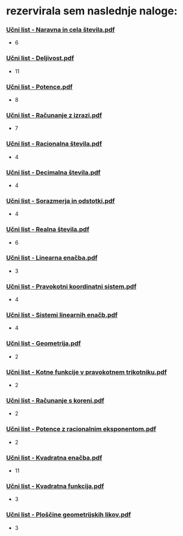 # rezervirala sem naslednje naloge:

### [Učni list - Naravna in cela števila.pdf](https://www.sc-nm.si/sss/si/file/download/861_0affa8c3752b/Učni%20list%20-%20Naravna%20in%20cela%20števila.pdf)
- 6

### [Učni list - Deljivost.pdf](https://www.sc-nm.si/sss/si/file/download/860_7c1612944279/Učni%20list%20-%20Deljivost.pdf)
- 11

### [Učni list - Potence.pdf](https://www.sc-nm.si/sss/si/file/download/857_88cc06344dc2/Učni%20list%20-%20Potence.pdf)
- 8

### [Učni list - Računanje z izrazi.pdf](https://www.sc-nm.si/sss/si/file/download/851_b391a4d3b88a/Učni%20list%20-%20Računanje%20z%20izrazi.pdf)
- 7

### [Učni list - Racionalna števila.pdf](https://www.sc-nm.si/sss/si/file/download/850_7907fe56caf7/Učni%20list%20-%20Racionalna%20števila.pdf)
- 4

### [Učni list - Decimalna števila.pdf](https://www.sc-nm.si/sss/si/file/download/849_fd9b628c8edd/Učni%20list%20-%20Decimalna%20števila.pdf)
- 4

### [Učni list - Sorazmerja in odstotki.pdf](https://www.sc-nm.si/sss/si/file/download/913_7ff8a8e6774d/Učni%20list%20-%20Sorazmerja%20in%20odstotki.pdf)
- 4

### [Učni list - Realna števila.pdf](https://www.sc-nm.si/sss/si/file/download/842_2a4e1f474025/Učni%20list%20-%20Realna%20števila.pdf)
- 6

### [Učni list - Linearna enačba.pdf](https://www.sc-nm.si/sss/si/file/download/833_30de7545a5ce/Učni%20list%20-%20Linearna%20enačba.pdf)
- 3

### [Učni list - Pravokotni koordinatni sistem.pdf](https://www.sc-nm.si/sss/si/file/download/834_5ffe0b5e352d/Učni%20list%20-%20Pravokotni%20koordinatni%20sistem.pdf)
- 4

### [Učni list - Sistemi linearnih enačb.pdf](https://www.sc-nm.si/sss/si/file/download/836_975520bdf6aa/Učni%20list%20-%20Sistemi%20linearnih%20enačb.pdf)
- 4

### [Učni list - Geometrija.pdf](https://www.sc-nm.si/sss/si/file/download/908_fa3f990d1fc9/Učni%20list%20-%20Geometrija.pdf)
- 2

### [Učni list - Kotne funkcije v pravokotnem trikotniku.pdf](https://www.sc-nm.si/sss/si/file/download/824_4f7a2e4ab138/Učni%20list%20-%20Kotne%20funkcije%20v%20pravokotnem%20trikotniku.pdf)
- 2

### [Učni list - Računanje s koreni.pdf](https://www.sc-nm.si/sss/si/file/download/827_d73e71be4845/Učni%20list%20-%20Računanje%20s%20koreni.pdf)
- 2

### [Učni list - Potence z racionalnim eksponentom.pdf](https://www.sc-nm.si/sss/si/file/download/828_6210b4708ab3/Učni%20list%20-%20Potence%20z%20racionalnim%20eksponentom.pdf)
- 2

### [Učni list - Kvadratna enačba.pdf](https://www.sc-nm.si/sss/si/file/download/761_c78a25b65160/Učni%20list%20-%20Kvadratna%20enačba.pdf)
- 11

### [Učni list - Kvadratna funkcija.pdf](https://www.sc-nm.si/sss/file/open/763_ef3adea10a46/Učni%20list%20-%20Kvadratna%20funkcija.pdf)
- 3

### [Učni list - Ploščine geometrijskih likov.pdf](https://www.sc-nm.si/sss/si/file/download/790_96f4e0ca1618/Učni%20list%20-%20Ploščine%20geometrijskih%20likov.pdf)
- 3

